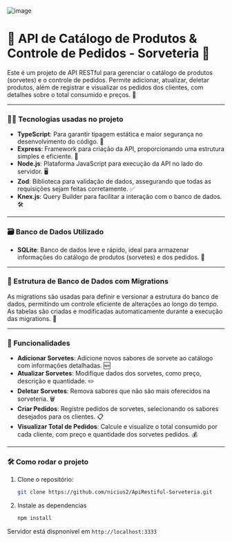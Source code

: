 ![image](https://github.com/user-attachments/assets/d96b1c48-b46b-4583-98bf-933aadee4168)

# 🍦 API de Catálogo de Produtos & Controle de Pedidos - Sorveteria 🍨

Este é um projeto de API RESTful para gerenciar o catálogo de produtos (sorvetes) e o controle de pedidos. Permite adicionar, atualizar, deletar produtos, além de registrar e visualizar os pedidos dos clientes, com detalhes sobre o total consumido e preços. 🚀

---

### 🧑‍💻 Tecnologias usadas no projeto

- **TypeScript**: Para garantir tipagem estática e maior segurança no desenvolvimento do código. 🎯
- **Express**: Framework para criação da API, proporcionando uma estrutura simples e eficiente. 🚀
- **Node.js**: Plataforma JavaScript para execução da API no lado do servidor. 🖥️
- **Zod**: Biblioteca para validação de dados, assegurando que todas as requisições sejam feitas corretamente. ✅
- **Knex.js**: Query Builder para facilitar a interação com o banco de dados. 🛠️

---

### 🗃️ Banco de Dados Utilizado

- **SQLite**: Banco de dados leve e rápido, ideal para armazenar informações do catálogo de produtos (sorvetes) e dos pedidos. 💾

---

### 🧱 Estrutura de Banco de Dados com Migrations

As migrations são usadas para definir e versionar a estrutura do banco de dados, permitindo um controle eficiente de alterações ao longo do tempo. As tabelas são criadas e modificadas automaticamente durante a execução das migrations. 🔄

---

### 🍨 Funcionalidades

- **Adicionar Sorvetes**: Adicione novos sabores de sorvete ao catálogo com informações detalhadas. 🆕
- **Atualizar Sorvetes**: Modifique dados dos sorvetes, como preço, descrição e quantidade. ✏️
- **Deletar Sorvetes**: Remova sabores que não são mais oferecidos na sorveteria. 🗑️
- **Criar Pedidos**: Registre pedidos de sorvetes, selecionando os sabores desejados para os clientes. 📋
- **Visualizar Total de Pedidos**: Calcule e visualize o total consumido por cada cliente, com preço e quantidade dos sorvetes pedidos. 💰

---

### 🛠️ Como rodar o projeto

1. Clone o repositório:
   ```bash
   git clone https://github.com/nicius2/ApiRestiful-Sorveteria.git
   
2. Instale as dependencias
   ```bash
   npm install

Servidor está dispnonivel em `http://localhost:3333`



